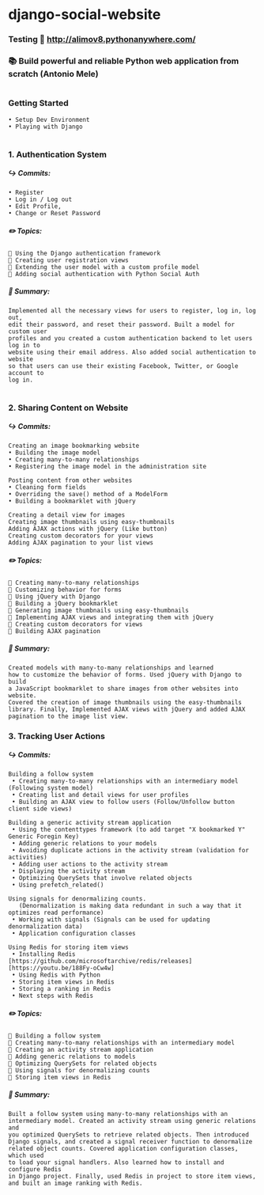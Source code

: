 # django-social-website 
### Testing 🔗 http://alimov8.pythonanywhere.com/
### 📚 Build powerful and reliable Python web application from scratch (Antonio Mele) 
#
 ### Getting Started
    • Setup Dev Environment
    • Playing with Django
 #
 ### 1. Authentication System 
  ##### ↪️ Commits:
    • Register 
    • Log in / Log out
    • Edit Profile, 
    • Change or Reset Password
  
  ##### ✏️ Topics:
    📌 Using the Django authentication framework
    📌 Creating user registration views
    📌 Extending the user model with a custom profile model
    📌 Adding social authentication with Python Social Auth
   
  ##### 📄 Summary:
  
    Implemented all the necessary views for users to register, log in, log out,
    edit their password, and reset their password. Built a model for custom user
    profiles and you created a custom authentication backend to let users log in to
    website using their email address. Also added social authentication to website
    so that users can use their existing Facebook, Twitter, or Google account to
    log in.
  #
  ### 2. Sharing Content on Website 
   ##### ↪️ Commits:
    Creating an image bookmarking website
    • Building the image model
    • Creating many-to-many relationships
    • Registering the image model in the administration site
    
    Posting content from other websites
    • Cleaning form fields
    • Overriding the save() method of a ModelForm
    • Building a bookmarklet with jQuery 
    
    Creating a detail view for images 
    Creating image thumbnails using easy-thumbnails 
    Adding AJAX actions with jQuery (Like button)
    Creating custom decorators for your views
    Adding AJAX pagination to your list views
    
   ##### ✏️ Topics:
    📌 Creating many-to-many relationships
    📌 Customizing behavior for forms
    📌 Using jQuery with Django
    📌 Building a jQuery bookmarklet
    📌 Generating image thumbnails using easy-thumbnails
    📌 Implementing AJAX views and integrating them with jQuery
    📌 Creating custom decorators for views
    📌 Building AJAX pagination
    
   ##### 📄 Summary:
    Created models with many-to-many relationships and learned
    how to customize the behavior of forms. Used jQuery with Django to build
    a JavaScript bookmarklet to share images from other websites into website. 
    Covered the creation of image thumbnails using the easy-thumbnails
    library. Finally, Implemented AJAX views with jQuery and added AJAX
    pagination to the image list view.
    
    
   ### 3. Tracking User Actions
   ##### ↪️ Commits:
    Building a follow system
     • Creating many-to-many relationships with an intermediary model (Following system model)
     • Creating list and detail views for user profiles 
     • Building an AJAX view to follow users (Follow/Unfollow button client side views)
     
    Building a generic activity stream application
     • Using the contenttypes framework (to add target "X bookmarked Y" Generic Foregin Key)
     • Adding generic relations to your models
     • Avoiding duplicate actions in the activity stream (validation for activities)
     • Adding user actions to the activity stream 
     • Displaying the activity stream
     • Optimizing QuerySets that involve related objects
     • Using prefetch_related()
     
    Using signals for denormalizing counts. 
       (Denormalization is making data redundant in such a way that it optimizes read performance)
     • Working with signals (Signals can be used for updating denormalization data)
     • Application configuration classes
  
    Using Redis for storing item views
     • Installing Redis [https://github.com/microsoftarchive/redis/releases] [https://youtu.be/188Fy-oCw4w]
     • Using Redis with Python
     • Storing item views in Redis
     • Storing a ranking in Redis
     • Next steps with Redis

    
    
   ##### ✏️ Topics:
    📌 Building a follow system
    📌 Creating many-to-many relationships with an intermediary model
    📌 Creating an activity stream application
    📌 Adding generic relations to models
    📌 Optimizing QuerySets for related objects
    📌 Using signals for denormalizing counts
    📌 Storing item views in Redis
    
   ##### 📄 Summary:
    Built a follow system using many-to-many relationships with an
    intermediary model. Created an activity stream using generic relations and
    you optimized QuerySets to retrieve related objects. Then introduced
    Django signals, and created a signal receiver function to denormalize
    related object counts. Covered application configuration classes, which used
    to load your signal handlers. Also learned how to install and configure Redis
    in Django project. Finally, used Redis in project to store item views,
    and built an image ranking with Redis.

